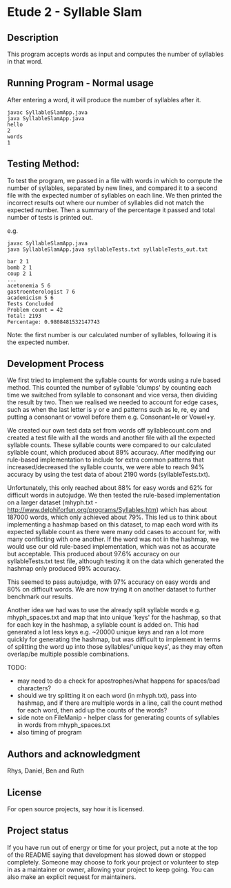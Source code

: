 # Etude 2 - Syllable Slam

## Description

This program accepts words as input and computes the number of syllables in that word.

## Running Program - Normal usage
After entering a word, it will produce the number of syllables after it.
```
javac SyllableSlamApp.java
java SyllableSlamApp.java
hello
2
words
1
```
## Testing Method: 

To test the program, we passed in a file with words in which to compute the number of syllables, separated by new lines, and compared it to a second file with the expected number of syllables on each line. We then printed the incorrect results out where our number of syllables did not match the expected number. Then a summary of the percentage it passed and total number of tests is printed out.

e.g.
```
javac SyllableSlamApp.java
java SyllableSlamApp.java syllableTests.txt syllableTests_out.txt

bar 2 1
bomb 2 1
coup 2 1
...
acetonemia 5 6
gastroenterologist 7 6
academicism 5 6
Tests Concluded
Problem count = 42
Total: 2193
Percentage: 0.9808481532147743
```
Note: the first number is our calculated number of syllables, following it is the expected number.


## Development Process
We first tried to implement the syllable counts for words using a rule based method. This counted the number of
syllable 'clumps' by counting each time we switched from syllable to consonant and vice versa, then dividing the
result by two. Then we realised we needed to account for edge cases, such as when the last letter is y or e and 
patterns such as le, re, ey and putting a consonant or vowel before them e.g. Consonant+le or Vowel+y.

We created our own test data set from words off syllablecount.com and created a test file with all the words and another
file with all the expected syllable counts. These syllable counts were compared to our calculated syllable count,
which produced about 89% accuracy. After modifying our rule-based implementation to include for extra common patterns
that increased/decreased the syllable counts, we were able to reach 94% accuracy by using the test data of about 2190 
words (syllableTests.txt).

Unfortunately, this only reached about 88% for easy words and 62% for difficult words in autojudge.
We then tested the rule-based implementation on a larger dataset (mhyph.txt - http://www.delphiforfun.org/programs/Syllables.htm) which has about 187000 words, which only
achieved about 79%. This led us to think about implementing a hashmap based on this dataset, to map each word with
its expected syllable count as there were many odd cases to account for, with many conflicting with one another.
If the word was not in the hashmap, we would use our old rule-based implementation, which was not as accurate but 
acceptable. This produced about 97.6% accuracy on our syllableTests.txt test file, although testing it on the 
data which generated the hashmap only produced 99% accuracy. 

This seemed to pass autojudge, with 97% accuracy on easy words and 80% on difficult words. We are now trying it on another 
dataset to further benchmark our results.

Another idea we had was to use the already split syllable words e.g. mhyph_spaces.txt and map that into unique 'keys' for
the hashmap, so that for each key in the hashmap, a syllable count is added on. This had generated a lot less keys e.g.
~20000 unique keys and ran a lot more quickly for generating the hashmap, but was difficult to implement in terms of
splitting the word up into those syllables/'unique keys', as they may often overlap/be multiple possible combinations.

TODO: 
- may need to do a check for apostrophes/what happens for spaces/bad characters?
- should we try splitting it on each word (in mhyph.txt), pass into hashmap, and if there are multiple words in 
a line, call the count method for each word, then add up the counts of the words?
- side note on FileManip - helper class for generating counts of syllables in words from mhyph_spaces.txt
- also timing of program

## Authors and acknowledgment
Rhys, Daniel, Ben and Ruth

## License
For open source projects, say how it is licensed.

## Project status
If you have run out of energy or time for your project, put a note at the top of the README saying that development has slowed down or stopped completely. Someone may choose to fork your project or volunteer to step in as a maintainer or owner, allowing your project to keep going. You can also make an explicit request for maintainers.
